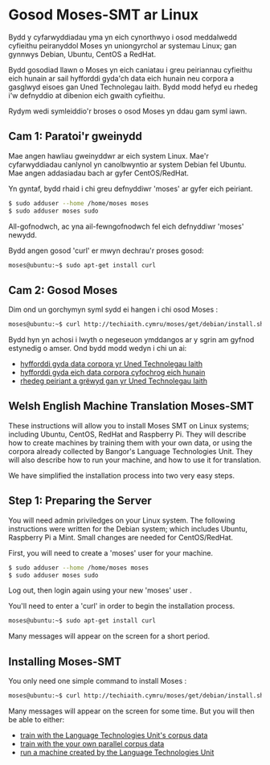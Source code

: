 # Gosod Moses-SMT ar Linux
Bydd y cyfarwyddiadau yma yn eich cynorthwyo i osod meddalwedd cyfieithu peiranyddol
Moses yn uniongyrchol ar systemau Linux; gan gynnwys Debian, Ubuntu, CentOS a RedHat. 

Bydd gosodiad llawn o Moses yn eich caniatau i greu peiriannau cyfieithu eich hunain
ar sail hyfforddi gyda'ch data eich hunain neu corpora a gasglwyd eisoes gan Uned
Technolegau Iaith. Bydd modd hefyd eu rhedeg i'w defnyddio at dibenion eich
gwaith cyfieithu.

Rydym wedi symleiddio'r broses o osod Moses yn ddau gam syml iawn. 

## Cam 1: Paratoi'r gweinydd
Mae angen hawliau gweinyddwr ar eich system Linux. Mae'r cyfarwyddiadau canlynol 
yn canolbwyntio ar system Debian fel Ubuntu. 
Mae angen addasiadau bach ar gyfer CentOS/RedHat. 

Yn gyntaf, bydd rhaid i chi greu defnyddiwr 'moses' ar gyfer eich peiriant. 

``` sh
$ sudo adduser --home /home/moses moses
$ sudo adduser moses sudo
```
All-gofnodwch, ac yna ail-fewngofnodwch fel eich defnyddiwr 'moses' newydd.

Bydd angen gosod 'curl' er mwyn dechrau'r proses gosod:

``` sh
moses@ubuntu:~$ sudo apt-get install curl
```
## Cam 2: Gosod Moses

Dim ond un gorchymyn syml sydd ei hangen i chi osod Moses : 

```sh
moses@ubuntu:~$ curl http://techiaith.cymru/moses/get/debian/install.sh | sh
```

Bydd hyn yn achosi i lwyth o negeseuon ymddangos ar y sgrin am gyfnod estynedig o amser.
Ond bydd modd wedyn i chi un ai:

 - [hyfforddi gyda data corpora yr Uned Technolegau Iaith](Hyfforddi.md)
 - [hyfforddi gyda eich data corpora cyfochrog eich hunain](Hyfforddi.md#CorporaEichHun)
 - [rhedeg peiriant a grëwyd gan yr Uned Technolegau Iaith](RhedegMoses.md)
 
## Welsh English Machine Translation Moses-SMT

These instructions will allow you to install Moses SMT on Linux systems; including Ubuntu, CentOS, RedHat and Raspberry Pi. They will describe how to
create machines by training them with your own data, or using the corpora already collected by Bangor's Language Technologies Unit. They will also describe how to run your machine, and how to use it for translation.

We have simplified the installation process into two very easy steps.

## Step 1: Preparing the Server
You will need admin priviledges on your Linux system. The following instructions were written for the Debian system; which includes Ubuntu, Raspberry Pi a Mint. Small changes are needed for CentOS/RedHat.

First, you will need to create a 'moses' user for your machine.

``` sh
$ sudo adduser --home /home/moses moses
$ sudo adduser moses sudo
```

Log out, then login again using your new 'moses' user .

You'll need to enter a 'curl' in order to begin the installation process.

``` sh
moses@ubuntu:~$ sudo apt-get install curl
```

Many messages will appear on the screen for a short period.

## Installing Moses-SMT

You only need one simple command to install Moses :

```sh
moses@ubuntu:~$ curl http://techiaith.cymru/moses/get/debian/install.sh | sh
```

Many messages will appear on the screen for some time.
But you will then be able to either: 

 - [train with the Language Technologies Unit's corpus data](Hyfforddi.md)
 - [train with the your own parallel corpus data](Hyfforddi.md#YourOwnCorpora)
 - [run a machine created by the Language Technologies Unit](RhedegMoses.md)
